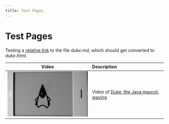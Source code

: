 ```yaml
---
title: Test Pages
---
```


# Test Pages

Testing a [relative link](duke.md) to the file *duke.md*, which should get converted to *duke.html*.

| Video | Description |
|:-----:|:------------|
| [![Duke Waving](images/duke-2019-03-22-180.png)](duke.md) | Video of [Duke, the Java mascot, waving](duke.md "Duke Waving") |
